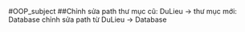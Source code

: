 ﻿#OOP_subject
##Chỉnh sửa path
thư mục cũ: DuLieu -> thư mục mới: Database
chỉnh sửa path từ DuLieu -> Database
